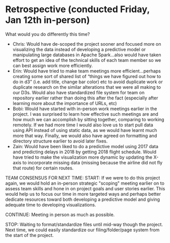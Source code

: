 # Retrospective (conducted Friday, Jan 12th in-person)

What would you do differently this time?

* Chris: Would have de-scoped the project sooner and focused more on visualizing the data instead of developing a predictive model or manipulating large databases in Apache Spark...also would have taken effort to get an idea of the technical skills of each team member so we can best assign work more efficiently.
* Erin: Would have tried to make team meetings more efficient...perhaps creating some sort of shared list of “things we have figured out how to do in d3” (i.e. add title, change bar color) etc to avoid duplicate work or duplicate research on the similar alterations that we were all making to our D3s. Would also have standardized file system for team on repository earlier rather than doing this after the fact (especially after learning more about the importance of URLs, etc)
* Bobi: Would have started with in-person work meetings earlier in the project. I was surprised to learn how effective such meetings are and how much we can accomplish by sitting together, comparing to working remotely. If we had more time I would also love us to start pull data using API instead of using static data, as we would have learnt much more that way. Finally, we would also have agreed on formatting and directory structure earlier to avoid later fixes. 
* Zain: Would have been liked to do a predictive model using 2017 data and predicting delays in 2018 by getting 2018 flight schedule. Would have tried to make the visualization more dynamic by updating the X-axis to incorporate missing data (missing because the airline did not fly that route) for certain routes.

TEAM CONSENSUS FOR NEXT TIME:
START: If we were to do this project again, we would hold an in-person strategic "scoping" meeting earlier on to assess team skills and hone in on project goals and user stories earlier. This would help us to focus our time in more targeted ways and perhaps better dedicate resources toward both developing a predictive model and giving adequate time to developing visualizations.

CONTINUE: Meeting in person as much as possible.

STOP: Waiting to format/standardize files until mid-way though the project. Next time, we could easily standardize our filing/folder/page system from the start of the project.
